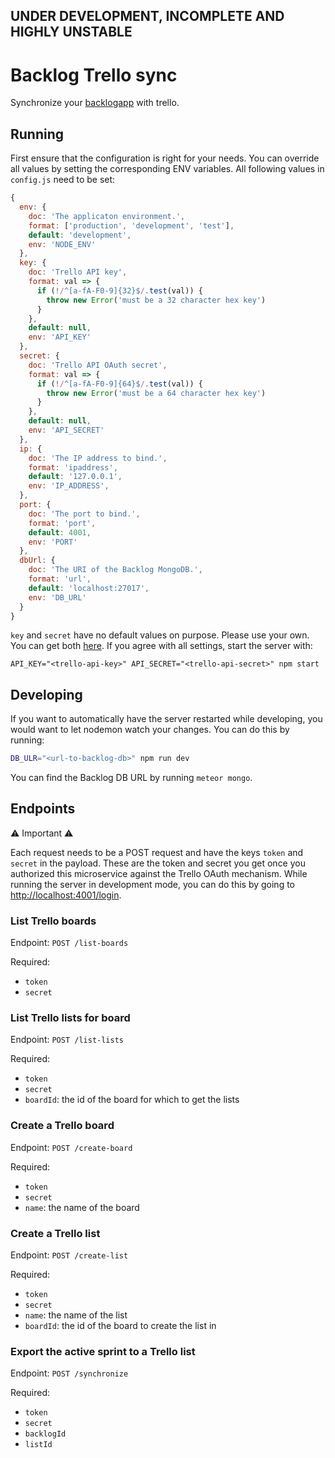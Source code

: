 ## UNDER DEVELOPMENT, INCOMPLETE AND HIGHLY UNSTABLE

# Backlog Trello sync

Synchronize your [backlogapp](www.backlogapp.io) with trello.

## Running

First ensure that the configuration is right for your needs. You can override all values by setting the corresponding ENV variables. All following values in `config.js` need to be set:
```js
{
  env: {
    doc: 'The applicaton environment.',
    format: ['production', 'development', 'test'],
    default: 'development',
    env: 'NODE_ENV'
  },
  key: {
    doc: 'Trello API key',
    format: val => {
      if (!/^[a-fA-F0-9]{32}$/.test(val)) {
        throw new Error('must be a 32 character hex key')
      }
    },
    default: null,
    env: 'API_KEY'
  },
  secret: {
    doc: 'Trello API OAuth secret',
    format: val => {
      if (!/^[a-fA-F0-9]{64}$/.test(val)) {
        throw new Error('must be a 64 character hex key')
      }
    },
    default: null,
    env: 'API_SECRET'
  },
  ip: {
    doc: 'The IP address to bind.',
    format: 'ipaddress',
    default: '127.0.0.1',
    env: 'IP_ADDRESS',
  },
  port: {
    doc: 'The port to bind.',
    format: 'port',
    default: 4001,
    env: 'PORT'
  },
  dbUrl: {
    doc: 'The URI of the Backlog MongoDB.',
    format: 'url',
    default: 'localhost:27017',
    env: 'DB_URL'
  }
}
```

`key` and `secret` have no default values on purpose. Please use your own. You can get both [here](https://trello.com/app-key).
If you agree with all settings, start the server with:
```
API_KEY="<trello-api-key>" API_SECRET="<trello-api-secret>" npm start
```

## Developing

If you want to automatically have the server restarted while developing, you would want to let nodemon watch your changes.
You can do this by running:

```sh
DB_ULR="<url-to-backlog-db>" npm run dev
```
You can find the Backlog DB URL by running `meteor mongo`.

## Endpoints

⚠ Important ⚠

Each request needs to be a POST request and have the keys `token` and `secret` in the payload. These are the token and secret you get once you authorized this microservice against the Trello OAuth mechanism. While running the server in development mode, you can do this by going to [http://localhost:4001/login](http://localhost:4001/login).

### List Trello boards

Endpoint: `POST /list-boards`

Required:
- `token`
- `secret`

### List Trello lists for board

Endpoint: `POST /list-lists`

Required:
- `token`
- `secret`
- `boardId`: the id of the board for which to get the lists

### Create a Trello board

Endpoint: `POST /create-board`

Required:
- `token`
- `secret`
- `name`: the name of the board

### Create a Trello list

Endpoint: `POST /create-list`

Required:
- `token`
- `secret`
- `name`: the name of the list
- `boardId`: the id of the board to create the list in

### Export the active sprint to a Trello list

Endpoint: `POST /synchronize`

Required:
- `token`
- `secret`
- `backlogId`
- `listId`
